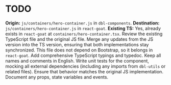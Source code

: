 # TODO

**Origin:** `js/containers/hero-container.js` in `dbl-components`.
**Destination:** `js/containers/hero-container.js` in `react-goat`.
**Existing TS:** Yes, already exists in `react-goat` at `containers/hero-container.tsx`.
Review the existing TypeScript file and the original JS file. Merge any updates from the JS version into the TS version, ensuring that both implementations stay synchronized.
This file does not depend on Bootstrap, so it belongs in `react-goat`.
Add comprehensive TypeScript typings and typedoc. Keep all names and comments in English.
Write unit tests for the component, mocking all external dependencies (including any imports from `dbl-utils` or related files). Ensure that behavior matches the original JS implementation.
Document any props, state variables and events.